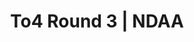 ---
layout: match
title: To4 Round 3 | NDAA
keywords: NDAA, norwich & district anglers, norwich and district angling, norwich & district, matches, fishing match, match list, match calendar, match listing, ndaa teams of four league 2025, 2025 ndaa teams of four league, ndaa teams of 4 league
match-period: rounds
match-type: team
sections:
  # - title: Match Information
  #   hash: match-info
  #   css-class: match-info
  #   paragraphs:
  #     - hdr:
  #       img:
  #       sentences:
  #         - txt: Each team may place their anglers as they choose - Teams must allocate anglers to a section BEFORE the draw. Exemptions for individual anglers, e.g. to minimise walking, to be agreed with Tony BEFORE the draw. Any subsequent changes to section allocations, barring exemptions, will result in disqualification.
  #         - txt: Team captain to complete Team Sheet and return with £130 team pool (plus £10 for parking at Martham Boats).
  #         - txt: Tony has agreed a direct payment to Martham Boats for anglers required to park there. This arrangement is for the use of the adjacent field and removes the need for anglers to use the Pay & Display machine. A parking permit for display will be included in the envelope when drawing a peg at Martham.
  #         - txt: Payout Per Round
  #         - ulist-items:
  #           - item: Top 2 anglers per section.
  #           - item: Top 3 teams per league (based on section points).
  #         - txt: Payout at Match HQ after the match.
  - title: Match Result
    hash: match-result
    paragraphs:
      - hdr:
        img:
        sentences:
          - txt: Teams on the Day (decided by section points) shown above.
          - txt: Teams of Four decided by accumulated section points over the 4 rounds (then accumulated weight).
          - txt: Positions after Round 3 shown below.
  - title: 
    hash:
    css-class: table-container
    paragraphs:
      - hdr: Red League
        result-file: to4-r3-y
  - title: 
    hash:
    css-class: table-container
    paragraphs:
      - hdr: Green League
        result-file: to4-r3-g
---